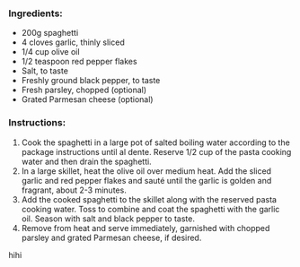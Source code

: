 ### Ingredients:

- 200g spaghetti
- 4 cloves garlic, thinly sliced
- 1/4 cup olive oil
- 1/2 teaspoon red pepper flakes
- Salt, to taste
- Freshly ground black pepper, to taste
- Fresh parsley, chopped (optional)
- Grated Parmesan cheese (optional)

### Instructions:

1. Cook the spaghetti in a large pot of salted boiling water according to the package instructions until al dente. Reserve 1/2 cup of the pasta cooking water and then drain the spaghetti.
2. In a large skillet, heat the olive oil over medium heat. Add the sliced garlic and red pepper flakes and sauté until the garlic is golden and fragrant, about 2-3 minutes.
3. Add the cooked spaghetti to the skillet along with the reserved pasta cooking water. Toss to combine and coat the spaghetti with the garlic oil. Season with salt and black pepper to taste.
4. Remove from heat and serve immediately, garnished with chopped parsley and grated Parmesan cheese, if desired.


hihi